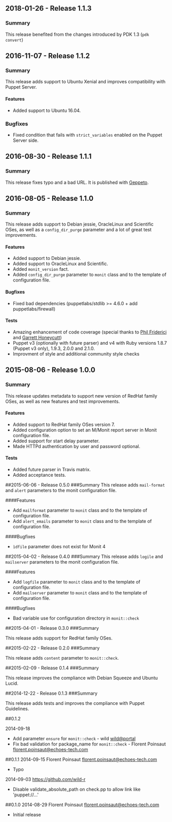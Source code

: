 ## 2018-01-26 - Release 1.1.3
### Summary

This release benefited from the changes introduced by PDK 1.3 (`pdk convert`)

## 2016-11-07 - Release 1.1.2
### Summary
This release adds support to Ubuntu Xenial and improves compatibility with Puppet Server.

#### Features
- Added support to Ubuntu 16.04.

### Bugfixes
- Fixed condition that fails with `strict_variables` enabled on the Puppet Server side.

## 2016-08-30 - Release 1.1.1
### Summary
This release fixes typo and a bad URL. It is published with [Geppeto](https://puppetlabs.github.io/geppetto/).

## 2016-08-05 - Release 1.1.0
### Summary
This release adds support to Debian jessie, OracleLinux and Scientific OSes, as well as a `config_dir_purge` parameter and a lot of great test improvements.

#### Features
- Added support to Debian jessie.
- Added support to OracleLinux and Scientific.
- Added `monit_version` fact.
- Added `config_dir_purge` parameter to `monit` class and to the template of configuration file.

#### Bugfixes
- Fixed bad dependencies (puppetlabs/stdlib >= 4.6.0 + add puppetlabs/firewall)

#### Tests
- Amazing enhancement of code coverage (special thanks to [Phil Friderici](https://github.com/Phil-Friderici) and [Garrett Honeycutt](https://github.com/ghoneycutt))
- Puppet v3 (optionally with future parser) and v4 with Ruby versions 1.8.7 (Puppet v3 only), 1.9.3, 2.0.0 and 2.1.0.
- Improvment of style and additional community style checks

## 2015-08-06 - Release 1.0.0
### Summary
This release updates metadata to support new version of RedHat family OSes, as well as new features and test improvements.

#### Features
- Added support to RedHat family OSes version 7.
- Added configuration option to set an M/Monit report server in Monit configuration file.
- Added support for start delay parameter.
- Made HTTPd authentication by user and password optional.

#### Tests
- Added future parser in Travis matrix.
- Added acceptance tests.

##2015-06-06 - Release 0.5.0
###Summary
This release adds `mail-format` and `alert` parameters to the monit configuration file.

####Features
- Add `mailformat` parameter to `monit` class and to the template of configuration file.
- Add `alert_emails` parameter to `monit` class and to the template of configuration file.

####Bugfixes
- `ìdfile` parameter does not exist for Monit 4

##2015-04-02 - Release 0.4.0
###Summary
This release adds `logile` and `mailserver` parameters to the monit configuration file.

####Features
- Add `logfile` parameter to `monit` class and to the template of configuration file.
- Add `mailserver` parameter to `monit` class and to the template of configuration file.

####Bugfixes
- Bad variable use for configuration directory in `monit::check`

##2015-04-01 - Release 0.3.0
###Summary

This release adds support for RedHat family OSes.

##2015-02-22 - Release 0.2.0
###Summary

This release adds `content` parameter to `monit::check`.

##2015-02-09 - Release 0.1.4
###Summary

This release improves the compliance with Debian Squeeze and Ubuntu Lucid.

##2014-12-22 - Release 0.1.3
###Summary

This release adds tests and improves the compliance with Puppet Guidelines.

##0.1.2

2014-09-18

* Add parameter `ensure` for `monit::check` - wild <wild@portal>
* Fix bad validation for package_name for `monit::check` - Florent Poinsaut <florent.poinsaut@echoes-tech.com>

##0.1.1
2014-09-15 Florent Poinsaut <florent.poinsaut@echoes-tech.com>
* Typo

2014-09-03 https://github.com/wild-r
* Disable validate_absolute_path on check.pp to allow link like 'puppet://...'

##0.1.0
2014-08-29 Florent Poinsaut <florent.poinsaut@echoes-tech.com>
* Initial release
